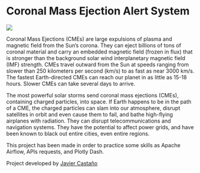 # Coronal Mass Ejection Alert System

![](cmeas.gif)

Coronal Mass Ejections (CMEs) are large expulsions of plasma and magnetic field from the Sun’s corona. They can eject billions of tons of coronal material and carry an embedded magnetic field (frozen in flux) that is stronger than the background solar wind interplanetary magnetic field (IMF) strength. CMEs travel outward from the Sun at speeds ranging from slower than 250 kilometers per second (km/s) to as fast as near 3000 km/s. The fastest Earth-directed CMEs can reach our planet in as little as 15-18 hours. Slower CMEs can take several days to arrive.

The most powerful solar storms send coronal mass ejections (CMEs), containing charged particles, into space. If Earth happens to be in the path of a CME, the charged particles can slam into our atmosphere, disrupt satellites in orbit and even cause them to fail, and bathe high-flying airplanes with radiation. They can disrupt telecommunications and navigation systems. They have the potential to affect power grids, and have been known to black out entire cities, even entire regions.

This project has been made in order to practice some skills as Apache Airflow, APIs requests, and Plotly Dash.

Project developed by [Javier Castaño](https://www.linkedin.com/in/javier-casta%C3%B1o-candela-b89039208/)
